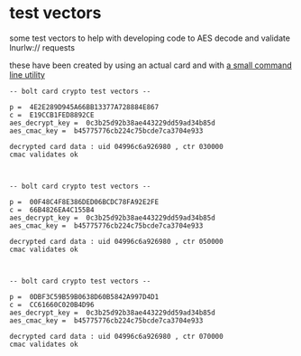 # test vectors

some test vectors to help with developing code to AES decode and validate lnurlw:// requests

these have been created by using an actual card and with [a small command line utility](https://github.com/boltcard/boltcard/blob/main/cli/main.go)

```
-- bolt card crypto test vectors --

p =  4E2E289D945A66BB13377A728884E867
c =  E19CCB1FED8892CE
aes_decrypt_key =  0c3b25d92b38ae443229dd59ad34b85d
aes_cmac_key =  b45775776cb224c75bcde7ca3704e933

decrypted card data : uid 04996c6a926980 , ctr 030000
cmac validates ok



-- bolt card crypto test vectors --

p =  00F48C4F8E386DED06BCDC78FA92E2FE
c =  66B4826EA4C155B4
aes_decrypt_key =  0c3b25d92b38ae443229dd59ad34b85d
aes_cmac_key =  b45775776cb224c75bcde7ca3704e933

decrypted card data : uid 04996c6a926980 , ctr 050000
cmac validates ok



-- bolt card crypto test vectors --

p =  0DBF3C59B59B0638D60B5842A997D4D1
c =  CC61660C020B4D96
aes_decrypt_key =  0c3b25d92b38ae443229dd59ad34b85d
aes_cmac_key =  b45775776cb224c75bcde7ca3704e933

decrypted card data : uid 04996c6a926980 , ctr 070000
cmac validates ok

```

